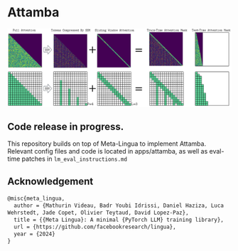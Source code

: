 # Attamba


![alt text](Attamba_Test_Train.png)


## Code release in progress.


This repository builds on top of Meta-Lingua to implement Attamba. Relevant config files and code is located in apps/attamba, as well as eval-time patches in `lm_eval_instructions.md`




## Acknowledgement

```
@misc{meta_lingua,
  author = {Mathurin Videau, Badr Youbi Idrissi, Daniel Haziza, Luca Wehrstedt, Jade Copet, Olivier Teytaud, David Lopez-Paz},
  title = {{Meta Lingua}: A minimal {PyTorch LLM} training library},
  url = {https://github.com/facebookresearch/lingua},
  year = {2024}
}
```
